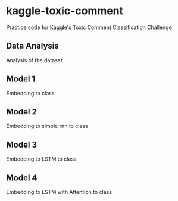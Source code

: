 # kaggle-toxic-comment
Practice code for Kaggle's Toxic Comment Classification Challenge

## Data Analysis
Analysis of the dataset


## Model 1
Embedding to class


## Model 2
Embedding to simple rnn to class


## Model 3
Embedding to LSTM to class


## Model 4
Embedding to LSTM with Attention to class